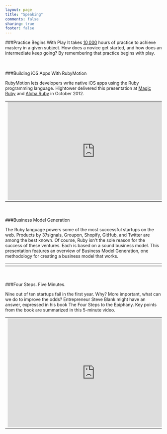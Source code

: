 ```yaml
---
layout: page
title: "Speaking"
comments: false
sharing: true
footer: false
---
```

###Practice Begins With Play
It takes [10,000](/blog/2012/09/03/10000-hours-of-practice/) hours of practice to achieve mastery in a given subject. How does a novice get started, and how does an intermediate keep going? By remembering that practice begins with play. 

<center><script async class="speakerdeck-embed" data-id="391a4b80b66a013009c8226af5af9159" data-ratio="1.29456384323641" src="//speakerdeck.com/assets/embed.js"></script></center>
&nbsp;<br/>
&nbsp;<br/>
###Building iOS Apps With RubyMotion
<p>RubyMotion lets developers write native iOS apps using the Ruby programming language. Hightower delivered this presentation at <a href="http://magic-ruby.com/">Magic Ruby</a> and <a href="http://aloharubyconf.com/">Aloha Ruby</a> in October 2012. </p>

<table>
<tr><td width ="600">
<center>
<iframe name="rubymotionaloha" width="560" height="315" src="http://www.youtube.com/embed/3gCsen5Zs4s" frameborder="0" allowfullscreen></iframe>
</center>

<script async class="speakerdeck-embed" data-id="4fb97dd49d60b90022004d42" data-ratio="1.2945638432364097" src="//speakerdeck.com/assets/embed.js"></script>
</td></tr>
</table>
&nbsp;<br/>
&nbsp;<br/>
###Business Model Generation
<p>The Ruby language powers some of the most successful startups on the web. Products by 37signals, Groupon, Shopify, GitHub, and Twitter are among the best known. Of course, Ruby isn't the sole reason for the success of these ventures. Each is based on a sound business model. This presentation features an overview of Business Model Generation, one methodology for creating a business model that works.</p>
<table>
<tr><td width ="600">
<script async class="speakerdeck-embed" data-id="4f1dc379c1a076001f00d3d2" data-ratio="1.2945638432364097" src="//speakerdeck.com/assets/embed.js"></script>
</td></tr>
</table>
&nbsp;<br/>
&nbsp;<br/>
###Four Steps. Five Minutes.
<p>Nine out of ten startups fail in the first year. Why? More important, what can we do to improve the odds? Entrepreneur Steve Blank might have an answer, expressed in his book The Four Steps to the Epiphany. Key points from the book are summarized in this 5-minute video.</p>
<table>
<tr><td width ="600">
<center><iframe name="foursteps" width="560" height="349" src="http://www.youtube.com/embed/uIYUTKP1pl8?rel=0" frameborder="0" allowfullscreen></iframe></center>

<script async class="speakerdeck-embed" data-id="4e80fa9916acd80063001018" data-ratio="1.2945638432364097" src="//speakerdeck.com/assets/embed.js"></script>
</td></tr>
</table>


